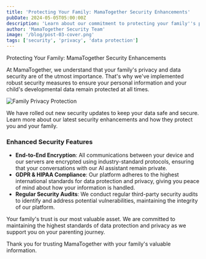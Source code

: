 ```yaml
---
title: 'Protecting Your Family: MamaTogether Security Enhancements'
pubDate: 2024-05-05T05:00:00Z
description: 'Learn about our commitment to protecting your family''s privacy and data security with our latest security enhancements.'
author: 'MamaTogether Security Team'
image: '/blog/post-03-cover.png'
tags: ['security', 'privacy', 'data protection']
---
```


Protecting Your Family: MamaTogether Security Enhancements

At MamaTogether, we understand that your family's privacy and data security are of the utmost importance. That's why we've implemented robust security measures to ensure your personal information and your child's developmental data remain protected at all times.

![Family Privacy Protection](/blog/post-03.png)

We have rolled out new security updates to keep your data safe and secure. Learn more about our latest security enhancements and how they protect you and your family.

### Enhanced Security Features

- **End-to-End Encryption**: All communications between your device and our servers are encrypted using industry-standard protocols, ensuring that your conversations with our AI assistant remain private.
- **GDPR & HIPAA Compliance**: Our platform adheres to the highest international standards for data protection and privacy, giving you peace of mind about how your information is handled.
- **Regular Security Audits**: We conduct regular third-party security audits to identify and address potential vulnerabilities, maintaining the integrity of our platform.

Your family's trust is our most valuable asset. We are committed to maintaining the highest standards of data protection and privacy as we support you on your parenting journey.

Thank you for trusting MamaTogether with your family's valuable information.